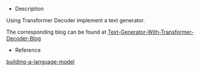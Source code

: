 - Description

Using Transformer Decoder implement a text generator. 

The corresponding blog can be found at [Text-Generator-With-Transformer-Decoder-Blog](https://chenhui-x.github.io/posts/Text-Generator-With-Transformer-Decoder/)

- Reference

[building-a-language-model](https://wingedsheep.com/building-a-language-model/)

